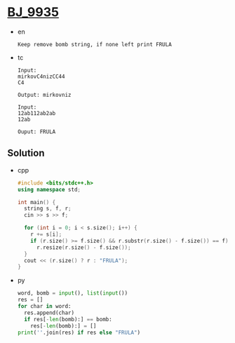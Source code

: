 # [BJ_9935](https://acmicpc.net/problem/9935)

* en

  ```en
  Keep remove bomb string, if none left print FRULA
  ```

* tc

  ```tc
  Input:
  mirkovC4nizCC44
  C4

  Output: mirkovniz

  Input:
  12ab112ab2ab
  12ab

  Ouput: FRULA
  ```

## Solution

* cpp

  ```cpp
  #include <bits/stdc++.h>
  using namespace std;

  int main() {
    string s, f, r;
    cin >> s >> f;

    for (int i = 0; i < s.size(); i++) {
      r += s[i];
      if (r.size() >= f.size() && r.substr(r.size() - f.size()) == f)
        r.resize(r.size() - f.size());
    }
    cout << (r.size() ? r : "FRULA");
  }
  ```

* py

  ```py
  word, bomb = input(), list(input())
  res = []
  for char in word:
    res.append(char)
    if res[-len(bomb):] == bomb:
      res[-len(bomb):] = []
  print(''.join(res) if res else "FRULA")
  ```
